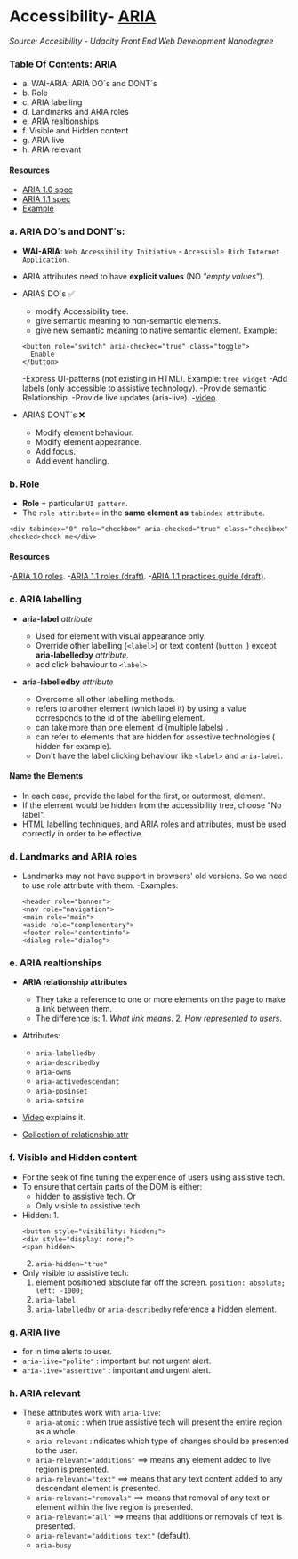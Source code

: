 # Accessibility- [ARIA](#5-aria)
_Source: Accesibility - Udacity Front End Web Development Nanodegree_

### Table Of Contents: ARIA
- a. WAI-ARIA: ARIA DO´s and DONT´s
- b. Role
- c. ARIA labelling
- d. Landmarks and ARIA roles
- e. ARIA realtionships 
- f. Visible and Hidden content
- g. ARIA live
- h. ARIA relevant

#### Resources 
- [ARIA 1.0 spec](https://www.w3.org/TR/wai-aria/)
- [ARIA 1.1 spec](https://www.w3.org/TR/wai-aria-1.1/)
- [Example](http://udacity.github.io/ud891/lesson5-semantics-aria/02-why-aria/index.html)

### a. ARIA DO´s and DONT´s:
- **WAI-ARIA**: `Web Accessibility Initiative` - `Accessible Rich Internet Application.`
- ARIA attributes need to have __explicit values__ (NO _"empty values"_).

- ARIAS DO´s :white_check_mark: 
  - modify Accessibility tree.
  -  give  semantic meaning to non-semantic elements.
  -  give new semantic meaning to native semantic element.
  Example:
  ```
  <button role="switch" aria-checked="true" class="toggle">
    Enable
  </button>
  ```
  -Express UI-patterns (not existing in HTML).
  Example: `tree widget`
  -Add labels (only accessible to assistive technology).
  -Provide semantic Relationship.
  -Provide live updates (aria-live).
  -[video](https://youtu.be/7vz1aakYHtw?t=50s).

- ARIAS DONT´s :x:
  -  Modify element behaviour.
  -  Modify element appearance.
  -  Add focus.
  -  Add event handling.
  
### b. Role
- __Role__ = particular `UI pattern`.
-  The `role attribute`= in the __same element as__ `tabindex attribute`.
```
<div tabindex="0" role="checkbox" aria-checked="true" class="checkbox" checked>check me</div>
```
#### Resources 
 -[ARIA 1.0 roles](https://www.w3.org/TR/wai-aria-1.0/#roles).
 -[ARIA 1.1 roles (draft)](https://www.w3.org/TR/wai-aria-1.1/#roles).
 -[ARIA 1.1 practices guide (draft)](https://www.w3.org/TR/wai-aria-practices-1.1/).

### c. ARIA labelling
- **aria-label** _attribute_
  - Used for element with visual appearance only. 
  - Override other labelling (`<label>`) or text content (`button `) except **aria-labelledby** _attribute_.
  - add click behaviour to `<label>` 
 
- **aria-labelledby** _attribute_
  - Overcome all other labelling methods.
  - refers to another element (which label it) by using a value corresponds to the id of the labelling element.
  - can take more than one element id (multiple labels) .
  - can refer to elements that are hidden for assestive technologies ( hidden for example).
  - Don't have the label clicking behaviour like `<label>` and `aria-label`.
  
#### Name the Elements
- In each case, provide the label for the first, or outermost, element.
- If the element would be hidden from the accessibility tree, choose "No label".
- HTML labelling techniques, and ARIA roles and attributes, must be used correctly in order to be effective.

### d. Landmarks and ARIA roles
- Landmarks may not have support in browsers' old versions. So we need to use role attribute with them.
  -Examples: 
  ```
  <header role="banner">
  <nav role="navigation">
  <main role="main">
  <aside role="complementary">
  <footer role="contentinfo">
  <dialog role="dialog">
  ```
### e. ARIA realtionships  
- **ARIA relationship attributes**
  - They take a reference to one or more elements on the page to make a link between them.
  - The difference is: 1. _What link means_.
                       2. _How represented to users_.
       
- Attributes: 
  - `aria-labelledby`
  - `aria-describedby`
  - `aria-owns`
  - `aria-activedescendant`
  - `aria-posinset`
  - `aria-setsize`
    
- [Video](https://youtu.be/e1ZmfmnB6v8?t=40s) explains it.
- [Collection of relationship attr](https://www.w3.org/TR/wai-aria-1.1/#attrs_relationships)

### f. Visible and Hidden content
- For the seek of fine tuning the experience of users using assistive tech.
- To ensure that certain parts of the DOM is either: 
  - hidden to assistive tech.
  Or
  - Only visible to assistive tech.
- Hidden:
  1. 
  ```
  <button style="visibility: hidden;">
  <div style="display: none;">
  <span hidden>
  ```
  2. `aria-hidden="true"`
- Only visible to assistive tech:
  1. element positioned absolute far off the screen. `position: absolute; left: -1000;`
  2. `aria-label`
  3. `aria-labelledby` or `aria-describedby` reference a hidden element.

### g. ARIA live
- for in time alerts to user.
- `aria-live="polite"`  : important but not urgent alert.
- `aria-live="assertive"` : important and urgent alert.

### h. ARIA relevant
- These attributes work with `aria-live`:
  - `aria-atomic` : when true assistive tech will present the entire region as a whole.
  - `aria-relevant` :indicates which type of changes should be presented to the user.
  - `aria-relevant="additions"` ==> means any element added to live region is presented.
  - `aria-relevant="text"` ==> means that any text content added to any descendant element is presented.
  - `aria-relevant="removals"` ==> means that removal of any text or element within the live region is presented.
  - `aria-relevant="all"` ==> means that additions or removals of text is presented.
  - `aria-relevant="additions text"` (default).
  - `aria-busy`
